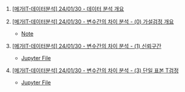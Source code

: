 1. [[메가IT-데이터분석] 24/01/30 - 데이터 분석 개요](https://youtu.be/oet0aXz5MjY)

2. [[메가IT-데이터분석] 24/01/30 - 변수간의 차이 분석 - (0) 가설검정 개요](https://youtu.be/azUB7fxTMxY)
    - [Note](./Note/01_변수간의차이분석_가설검정개요.md)

3. [[메가IT-데이터분석] 24/01/30 - 변수간의 차이 분석 - (1) 신뢰구간](https://youtu.be/GWIiihuQkN4)
    - [Jupyter File](./Note/02_변수간의차이분석_신뢰구간.ipynb)

4. [[메가IT-데이터분석] 24/01/30 - 변수간의 차이 분석 - (3) 단일 표본 T검정](https://youtu.be/d0VCCPpSRkA)
    - [Jupyter File](./Note/04_변수간의차이분석_단일표본T검정.ipynb)